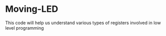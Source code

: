 # Moving-LED
This code will help us understand various types of registers involved in low level programming
